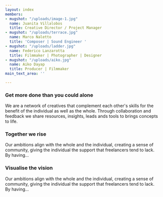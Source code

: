 ```yaml
---
layout: index
members:
- mugshot: "/uploads/image-1.jpg"
  name: Juanita Villalobos
  title: Creative Director / Project Manager
- mugshot: "/uploads/terrace.jpg"
  name: Marco Naletto
  title: 'Composer | Sound Engineer '
- mugshot: "/uploads/ladder.jpg"
  name: Federico Lanzarotta
  title: Filmmaker | Photographer | Designer
- mugshot: "/uploads/aiko.jpg"
  name: Aiko Dayap
  title: Producer | Filmmaker
main_text_area: ''

---
```

### Get more done than you could alone

We are a network of creatives that complement each other's skills for the benefit of the   individual as well as the whole. Through collaboration and feedback we share resources, insights, leads ands tools to brings concepts to life.

### Together we rise

Our ambitions align with the whole and the individual, creating a sense of community, giving the individual the support that freelancers tend to lack. By having...

### Visualise the vision

Our ambitions align with the whole and the individual, creating a sense of community, giving the individual the support that freelancers tend to lack. By having...